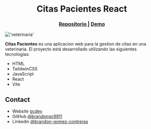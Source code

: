 <h1 align="center">Citas Pacientes React</h1>

<div align="center">
   <h3>
    <a target="_blank" href="https://github.com/brandongc9911/citaspacientes_react">
      Repositorio
    </a>
    <span> | </span>
    <a target="_blank" href="https://{your-url-to-the-solution}">
      Demo
    </a>
  </h3>
</div>

!['veterinaria'](/citas-react/public/veterinaria.png)

**Citas Pacientes** es una aplicacion web para la gestion de citas en una veterinaria. El proyecto está desarrollado utilizando las siguientes tecnologías:

* HTML
* TaildwinCSS
* JavaScript
* React
* Vite

## Contact
- Website [gcdev](https://gcdev.alwaysdata.net)
- GitHub [@brandongc9911](https://github.com/brandongc9911)
- Linkedin [@brandon-gomez-contreras](https://www.linkedin.com/in/brandon-gomez-contreras-49b709226/)